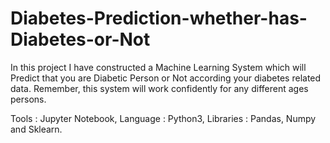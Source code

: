 # Diabetes-Prediction-whether-has-Diabetes-or-Not
In this project I have constructed a Machine Learning System which will Predict that you are Diabetic Person or Not according your diabetes related data. Remember, this system will work confidently for any different ages persons.

Tools : Jupyter Notebook, 
Language : Python3, 
Libraries : Pandas, Numpy and Sklearn.
